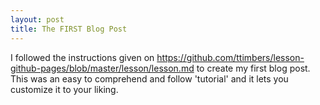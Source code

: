 ```yaml
---
layout: post
title: The FIRST Blog Post
---
```


I followed the instructions given on https://github.com/ttimbers/lesson-github-pages/blob/master/lesson/lesson.md to create my first blog post.
This was an easy to comprehend and follow 'tutorial' and it lets you customize it to your liking.